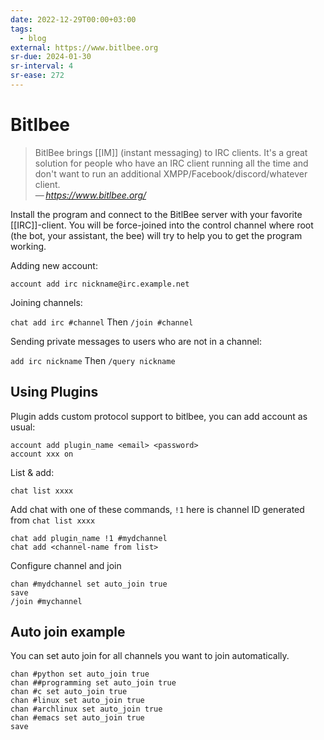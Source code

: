 ```yaml
---
date: 2022-12-29T00:00+03:00
tags:
  - blog
external: https://www.bitlbee.org
sr-due: 2024-01-30
sr-interval: 4
sr-ease: 272
---
```


# Bitlbee

> BitlBee brings [[IM]] (instant messaging) to IRC clients. It's a great
> solution for people who have an IRC client running all the time and don't want
> to run an additional XMPP/Facebook/discord/whatever client.\
> — <cite>https://www.bitlbee.org/</cite>

Install the program and connect to the BitlBee server with your favorite
[[IRC]]-client. You will be force-joined into the control channel where root
(the bot, your assistant, the bee) will try to help you to get the program
working.

Adding new account:

`account add irc nickname@irc.example.net`

Joining channels:

`chat add irc #channel` Then `/join #channel`

Sending private messages to users who are not in a channel:

`add irc nickname` Then `/query nickname`

## Using Plugins

Plugin adds custom protocol support to bitlbee, you can add account as usual:

```
account add plugin_name <email> <password>
account xxx on
```

List & add:

```
chat list xxxx
```

Add chat with one of these commands, `!1` here is channel ID generated from
`chat list xxxx`

```
chat add plugin_name !1 #mydchannel
chat add <channel-name from list>
```

Configure channel and join

```
chan #mydchannel set auto_join true
save
/join #mychannel
```

## Auto join example

You can set auto join for all channels you want to join automatically.

```
chan #python set auto_join true
chan ##programming set auto_join true
chan #c set auto_join true
chan #linux set auto_join true
chan #archlinux set auto_join true
chan #emacs set auto_join true
save
```
